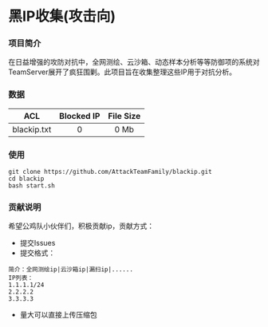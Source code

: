 # 黑IP收集(攻击向)
### 项目简介
在日益增强的攻防对抗中，全网测绘、云沙箱、动态样本分析等等防御项的系统对TeamServer展开了疯狂围剿。此项目旨在收集整理这些IP用于对抗分析。

### 数据
|ACL|Blocked IP|File Size|
| :---: | :---: | :---: |
|blackip.txt|0|0 Mb|

### 使用
```
git clone https://github.com/AttackTeamFamily/blackip.git
cd blackip
bash start.sh
```

### 贡献说明
希望公鸡队小伙伴们，积极贡献ip，贡献方式：
- 提交Issues
- 提交格式：
```
简介：全网测绘ip|云沙箱ip|漏扫ip|......
IP列表：
1.1.1.1/24
2.2.2.2
3.3.3.3
```
- 量大可以直接上传压缩包
